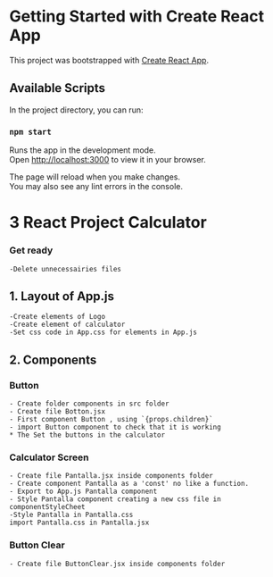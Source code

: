 # Getting Started with Create React App

This project was bootstrapped with [Create React App](https://github.com/facebook/create-react-app).

## Available Scripts

In the project directory, you can run:

### `npm start`

Runs the app in the development mode.\
Open [http://localhost:3000](http://localhost:3000) to view it in your browser.

The page will reload when you make changes.\
You may also see any lint errors in the console.

# 3 React Project Calculator

### Get ready
    -Delete unnecessairies files

## 1. Layout of App.js
    -Create elements of Logo
    -Create element of calculator
    -Set css code in App.css for elements in App.js

## 2. Components   
   ### Button    
    - Create folder components in src folder
    - Create file Botton.jsx
    - First component Button , using `{props.children}`
    - import Button component to check that it is working  
    * The Set the buttons in the calculator
  ### Calculator Screen
    - Create file Pantalla.jsx inside components folder
    - Create component Pantalla as a 'const' no like a function. 
    - Export to App.js Pantalla component  
    - Style Pantalla component creating a new css file in componentStyleCheet
    -Style Pantalla in Pantalla.css
    import Pantalla.css in Pantalla.jsx
  ### Button Clear
    - Create file ButtonClear.jsx inside components folder      